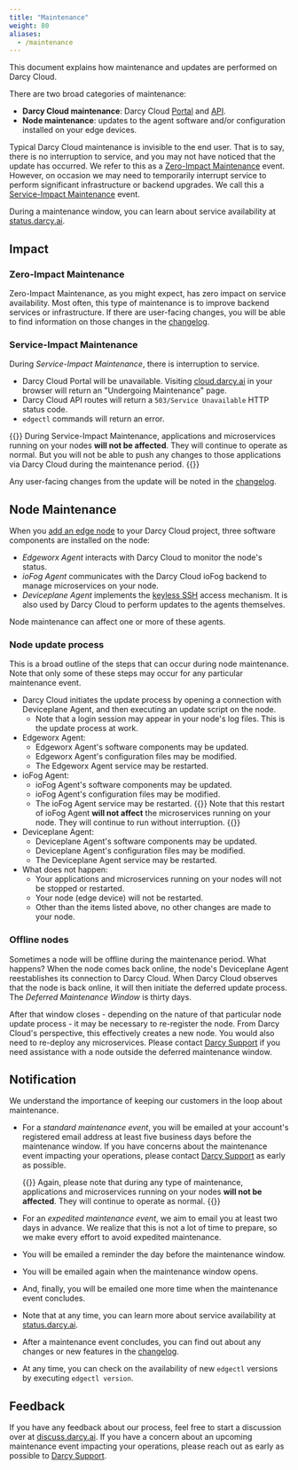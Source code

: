 ```yaml
---
title: "Maintenance"
weight: 80
aliases:
  - /maintenance
---
```

This document explains how maintenance and updates are performed on Darcy Cloud.

There are two broad categories of maintenance:

- **Darcy Cloud maintenance**: Darcy Cloud [Portal](https://cloud.darcy.ai)
  and [API](https://api.darcy.ai).
- **Node maintenance**: updates to the agent software and/or
  configuration installed on your edge devices.

Typical Darcy Cloud maintenance is invisible to the end user. That is to say,
there is no interruption to service, and you may not have noticed that the update
has occurred. We refer to this as a [Zero-Impact Maintenance](#zero-impact-maintenance) event.
However, on occasion
we may need to temporarily interrupt service to perform significant infrastructure
or backend upgrades. We call this a [Service-Impact Maintenance](#service-impact-maintenance) event.

During a maintenance window, you can learn about service availability
at [status.darcy.ai](https://status.darcy.ai).

## Impact

### Zero-Impact Maintenance

Zero-Impact Maintenance, as you might expect, has zero impact on service availability.
Most often, this type of maintenance is to improve backend services or infrastructure.
If there are user-facing changes, you will be able to find information
on those changes in the [changelog](/docs/more/release-notes).

### Service-Impact Maintenance

During _Service-Impact Maintenance_, there is interruption to service.

- Darcy Cloud Portal will be unavailable. Visiting [cloud.darcy.ai](https://cloud.darcy.ai) in
  your browser will return an "Undergoing Maintenance" page.
- Darcy Cloud API routes will return a `503/Service Unavailable` HTTP status code.
- `edgectl` commands will return an error.

{{<info>}}
During Service-Impact Maintenance, applications and microservices
running on your nodes **will not be affected**. They will continue to operate as normal.
But you will not be able to push any changes to those applications via Darcy Cloud
during the maintenance period.
{{</info>}}

Any user-facing changes from the update will be noted in the [changelog](/docs/more/release-notes).

## Node Maintenance

When you [add an edge node](/docs/cloud/adding-nodes/add-node/) to your Darcy Cloud
project, three software components are installed on the node:

- _Edgeworx Agent_ interacts with Darcy Cloud to monitor the node's status.
- _ioFog Agent_ communicates with the Darcy Cloud ioFog backend to
  manage microservices on your node.
- _Deviceplane Agent_ implements the [keyless SSH](/docs/cloud/node-remote-access/)
  access mechanism. It is also used by Darcy Cloud to perform updates to the agents themselves.

Node maintenance can affect one or more of these agents.

### Node update process

This is a broad outline of the steps that can occur during node maintenance. Note
that only some of these steps may occur for any particular maintenance event.

- Darcy Cloud initiates the update process by opening a connection with Deviceplane Agent,
  and then executing an update script on the node.
  - Note that a login session may appear in your node's log files. This is the update
    process at work.
- Edgeworx Agent:
  - Edgeworx Agent's software components may be updated.
  - Edgeworx Agent's configuration files may be modified.
  - The Edgeworx Agent service may be restarted.
- ioFog Agent:
  - ioFog Agent's software components may be updated.
  - ioFog Agent's configuration files may be modified.
  - The ioFog Agent service may be restarted.
    {{<info>}}
    Note that this restart of ioFog Agent **will not affect** the microservices running on
    your node. They will continue to run without interruption.
    {{</info>}}
- Deviceplane Agent:
  - Deviceplane Agent's software components may be updated.
  - Deviceplane Agent's configuration files may be modified.
  - The Deviceplane Agent service may be restarted.
- What does not happen:
  - Your applications and microservices running on your nodes will not be stopped or restarted.
  - Your node (edge device) will not be restarted.
  - Other than the items listed above, no other changes are made to your node.

### Offline nodes

Sometimes a node will be offline during the maintenance period. What happens?
When the node comes back online, the node's Deviceplane Agent reestablishes its connection
to Darcy Cloud. When Darcy Cloud observes that the node is back online, it will
then initiate the deferred update process. The _Deferred Maintenance Window_ is thirty
days.

After that window closes - depending on the nature of that particular node update
process - it may be necessary to re-register the node. From Darcy Cloud's perspective,
this effectively creates a new node. You would also need to re-deploy any microservices.
Please contact [Darcy Support](mailto:support@darcy.ai) if you need assistance with a node
outside the deferred maintenance window.

## Notification

We understand the importance of keeping our customers in the loop about maintenance.

- For a _standard maintenance event_, you will be emailed at your account's registered email
  address at least five business days before the maintenance window. If you have concerns
  about the maintenance event impacting your operations, please contact [Darcy Support](mailto:support@darcy.ai)
  as early as possible.

  {{<info>}}
  Again, please note that during any type of maintenance, applications and microservices
  running on your nodes **will not be affected**. They will continue to operate as normal.
  {{</info>}}
- For an _expedited maintenance event_, we aim to email you at least two days in advance. We realize
  that this is not a lot of time to prepare, so we make every effort to avoid expedited maintenance.
- You will be emailed a reminder the day before the maintenance window.
- You will be emailed again when the maintenance window opens.
- And, finally, you will be emailed one more time when the maintenance event concludes.
- Note that at any time, you can learn more about service availability at [status.darcy.ai](https://status.darcy.ai).
- After a maintenance event concludes, you can find out about any changes or new
  features in the [changelog](/docs/more/release-notes).
- At any time, you can check on the availability of new `edgectl` versions by executing `edgectl version`.

## Feedback

If you have any feedback about our process, feel free to start a discussion over
at [discuss.darcy.ai](https://discuss.darcy.ai). If you have a concern about an upcoming
maintenance event impacting your operations, please reach out as early as possible
to [Darcy Support](mailto:support@darcy.ai).
